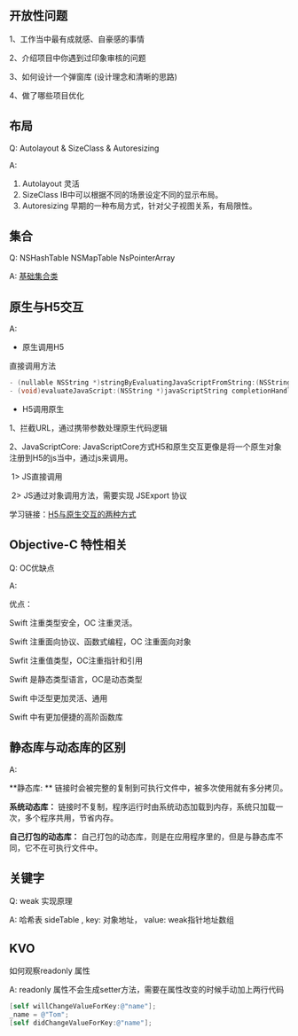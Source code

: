 ## 开放性问题

1、工作当中最有成就感、自豪感的事情

2、介绍项目中你遇到过印象审核的问题

3、如何设计一个弹窗库 (设计理念和清晰的思路)

4、做了哪些项目优化

## 布局

Q: Autolayout & SizeClass & Autoresizing

A: 

1. Autolayout 灵活 
2. SizeClass IB中可以根据不同的场景设定不同的显示布局。
3. Autoresizing 早期的一种布局方式，针对父子视图关系，有局限性。

## 集合

Q: NSHashTable NSMapTable NsPointerArray

A: [基础集合类](<https://objccn.io/issue-7-1/>)

## 原生与H5交互

A: 

- 原生调用H5

直接调用方法

```objective-c
- (nullable NSString *)stringByEvaluatingJavaScriptFromString:(NSString *)script;
- (void)evaluateJavaScript:(NSString *)javaScriptString completionHandler:(void (^ __nullable)(__nullable id, NSError * __nullable error))completionHandler;
```

- H5调用原生

1、拦截URL，通过携带参数处理原生代码逻辑

2、JavaScriptCore:  JavaScriptCore方式H5和原生交互更像是将一个原生对象注册到H5的js当中，通过js来调用。

​	1> JS直接调用

​	2> JS通过对象调用方法，需要实现 JSExport 协议 

学习链接：[H5与原生交互的两种方式](<http://yangzq007.com/2016/07/29/H5%E4%B8%8E%E5%8E%9F%E7%94%9F%E4%BA%A4%E4%BA%92%E7%9A%84%E4%B8%A4%E7%A7%8D%E6%96%B9%E5%BC%8F/>)

## Objective-C 特性相关

Q: OC优缺点

A: 

优点：

Swift 注重类型安全，OC 注重灵活。

Swift 注重面向协议、函数式编程，OC 注重面向对象

Swfit 注重值类型，OC注重指针和引用

Swift 是静态类型语言，OC是动态类型

Swift 中泛型更加灵活、通用

Swift 中有更加便捷的高阶函数库



## 静态库与动态库的区别

A:  

**静态库: **  链接时会被完整的复制到可执行文件中，被多次使用就有多分拷贝。

**系统动态库：** 链接时不复制，程序运行时由系统动态加载到内存，系统只加载一次，多个程序共用，节省内存。

**自己打包的动态库：** 自己打包的动态库，则是在应用程序里的，但是与静态库不同，它不在可执行文件中。

## 关键字

Q: weak 实现原理

A: 哈希表 sideTable , key: 对象地址， value: weak指针地址数组



## KVO

如何观察readonly 属性

A: readonly 属性不会生成setter方法，需要在属性改变的时候手动加上两行代码

```objective-c
[self willChangeValueForKey:@"name"];
_name = @"Tom";
[self didChangeValueForKey:@"name"];

```

